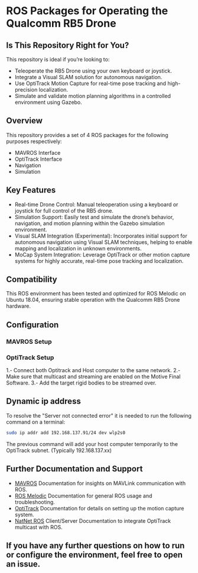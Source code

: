 # ROS Packages for Operating the Qualcomm RB5 Drone

## Is This Repository Right for You?

This repository is ideal if you’re looking to:

  - Teleoperate the RB5 Drone using your own keyboard or joystick.
  - Integrate a Visual SLAM solution for autonomous navigation.
  - Use OptiTrack Motion Capture for real-time pose tracking and high-precision localization.
  - Simulate and validate motion planning algorithms in a controlled environment using Gazebo.

## Overview

This repository provides a set of 4 ROS packages for the following purposes respectively: 

- MAVROS Interface
- OptiTrack Interface
- Navigation
- Simulation
  
## Key Features

  - Real-time Drone Control: Manual teleoperation using a keyboard or joystick for full control of the RB5 drone.
  - Simulation Support: Easily test and simulate the drone’s behavior, navigation, and motion planning within the Gazebo simulation environment.
  - Visual SLAM Integration (Experimental): Incorporates initial support for autonomous navigation using Visual SLAM techniques, helping to enable mapping and localization in unknown environments.
  - MoCap System Integration: Leverage OptiTrack or other motion capture systems for highly accurate, real-time pose tracking and localization.
  

## Compatibility

This ROS environment has been tested and optimized for ROS Melodic on Ubuntu 18.04, ensuring stable operation with the Qualcomm RB5 Drone hardware.

## Configuration

### MAVROS Setup


### OptiTrack Setup

1.- Connect both Optitrack and Host computer to the same network.
2.- Make sure that multicast and streaming are enabled on the Motive Final Software.
3.- Add the target rigid bodies to be streamed over.

## Dynamic ip address
To resolve the "Server not connected error" it is needed to run the following command on a terminal:
```bash
sudo ip addr add 192.168.137.91/24 dev wlp2s0
```
The previous command will add your host computer temporarily to the OptiTrack subnet. (Typically 192.168.137.xx)

## Further Documentation and Support

- [MAVROS](http://wiki.ros.org/mavros) Documentation for insights on MAVLink communication with ROS.
- [ROS Melodic](http://wiki.ros.org/melodic/Installation/Ubuntu) Documentation for general ROS usage and troubleshooting.
- [OptiTrack](https://optitrack.com/) Documentation for details on setting up the motion capture system.
- [NatNet ROS](https://github.com/L2S-lab/natnet_ros_cpp) Client/Server Documentation to integrate OptiTrack multicast with ROS.

## If you have any further questions on how to run or configure the environment, feel free to open an issue.
